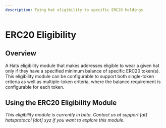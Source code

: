 ```yaml
---
description: Tying hat eligibility to specific ERC20 holdings
---
```


# ERC20 Eligibility

## **Overview**

A Hats eligibility module that makes addresses eligible to wear a given hat only if they have a specified minimum balance of specific ERC20 token(s). This eligibility module can be configurable to support both single-token criteria as well as multiple-token criteria, where the balance requirement is configurable for each token.

## **Using the ERC20 Eligibility Module**

_This eligibility module is currently in beta. Contact us at support \[at] hatsprotocol \[dot] xyz if you want to explore this module._
